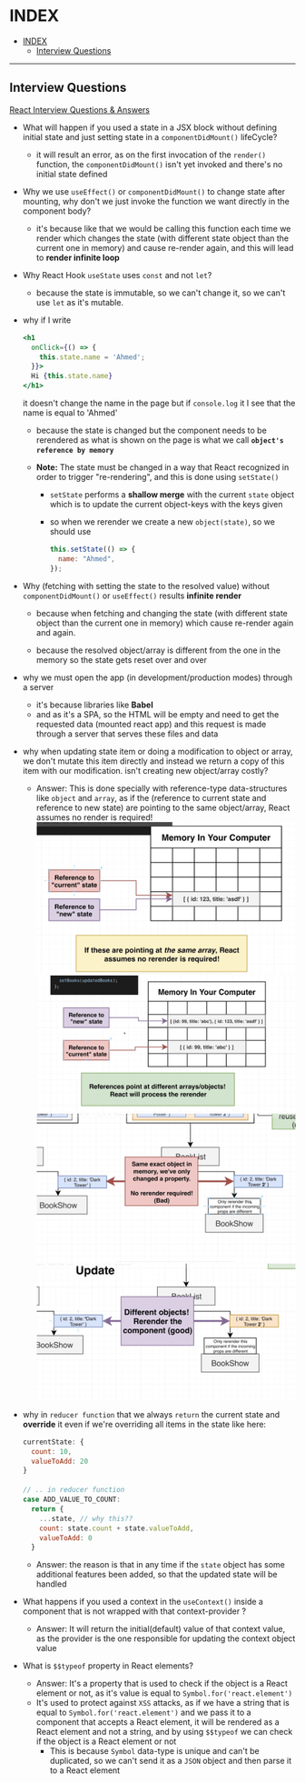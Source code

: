 # INDEX

- [INDEX](#index)
  - [Interview Questions](#interview-questions)

---

## Interview Questions

[React Interview Questions & Answers](https://github.com/sudheerj/reactjs-interview-questions)

- What will happen if you used a state in a JSX block without defining initial state and just setting state in a `componentDidMount()` lifeCycle?

  - it will result an error, as on the first invocation of the `render()` function, the `componentDidMount()` isn't yet invoked and there's no initial state defined

- Why we use `useEffect()` or `componentDidMount()` to change state after mounting, why don't we just invoke the function we want directly in the component body?

  - it's because like that we would be calling this function each time we render which changes the state (with different state object than the current one in memory) and cause re-render again, and this will lead to **render infinite loop**

- Why React Hook `useState` uses `const` and not `let`?

  - because the state is immutable, so we can't change it, so we can't use `let` as it's mutable.

- why if I write

  ```jsx
  <h1
    onClick={() => {
      this.state.name = 'Ahmed';
    }}>
    Hi {this.state.name}
  </h1>
  ```

  it doesn't change the name in the page but if `console.log` it I see that the name is equal to 'Ahmed'

  - because the state is changed but the component needs to be rerendered as what is shown on the page is what we call **`object's reference by memory`**
  - **Note:** The state must be changed in a way that React recognized in order to trigger "re-rendering", and this is done using `setState()`

    - `setState` performs a **shallow merge** with the current `state` object which is to update the current object-keys with the keys given
    - so when we rerender we create a new `object(state)`, so we should use

      ```jsx
      this.setState(() => {
        name: "Ahmed",
      });
      ```

- Why (fetching with setting the state to the resolved value) without `componentDidMount()` or `useEffect()` results **infinite render**

  - because when fetching and changing the state (with different state object than the current one in memory) which cause re-render again and again.

  - because the resolved object/array is different from the one in the memory so the state gets reset over and over

- why we must open the app (in development/production modes) through a server

  - it's because libraries like **Babel**
  - and as it's a SPA, so the HTML will be empty and need to get the requested data (mounted react app) and this request is made through a server that serves these files and data

- why when updating state item or doing a modification to object or array, we don't mutate this item directly and instead we return a copy of this item with our modification. isn't creating new object/array costly?

  - Answer: This is done specially with reference-type data-structures like `object` and `array`, as if the (reference to current state and reference to new state) are pointing to the same object/array, React assumes no render is required!
    ![mutating the state](./img/mutating-state.png)
    ![mutating the state](./img/mutating-state-0.png)
    ![mutating the state](./img/mutating-state-1.png)
    ![mutating the state](./img/mutating-state-2.png)

- why in `reducer function` that we always `return` the current state and **override** it even if we're overriding all items in the state like here:

  ```js
  currentState: {
    count: 10,
    valueToAdd: 20
  }

  // .. in reducer function
  case ADD_VALUE_TO_COUNT:
    return {
      ...state, // why this??
      count: state.count + state.valueToAdd,
      valueToAdd: 0
    }
  ```

  - Answer: the reason is that in any time if the `state` object has some additional features been added, so that the updated state will be handled

- What happens if you used a context in the `useContext()` inside a component that is not wrapped with that context-provider ?

  - Answer: It will return the initial(default) value of that context value, as the provider is the one responsible for updating the context object value

- What is `$$typeof` property in React elements?
  - Answer: It's a property that is used to check if the object is a React element or not, as it's value is equal to `Symbol.for('react.element')`
  - It's used to protect against `XSS` attacks, as if we have a string that is equal to `Symbol.for('react.element')` and we pass it to a component that accepts a React element, it will be rendered as a React element and not a string, and by using `$$typeof` we can check if the object is a React element or not
    - This is because `Symbol` data-type is unique and can't be duplicated, so we can't send it as a `JSON` object and then parse it to a React element
